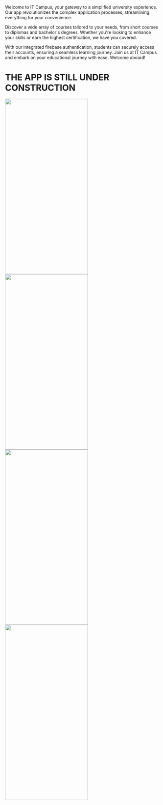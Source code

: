 Welcome to IT Campus, your gateway to a simplified university experience. Our app revolutionizes the complex application processes, streamlining everything for your convenience.

Discover a wide array of courses tailored to your needs, from short courses to diplomas and bachelor's degrees. Whether you're looking to enhance your skills or earn the highest certification, we have you covered.

With our integrated firebase authentication, students can securely access their accounts, ensuring a seamless learning journey. Join us at IT Campus and embark on your educational journey with ease. Welcome aboard!

# THE APP IS STILL UNDER CONSTRUCTION
<img src="https://github.com/Thembani77/International-University/assets/121121729/26ce18ce-38dc-4290-b969-8bccc6fd8856" width="270" height="570">
<img src="https://github.com/Thembani77/International-University/assets/121121729/5aa7ae5c-653a-4251-9b20-3032ee5e86cb" width="270" height="570">
<img src="https://github.com/Thembani77/International-University/assets/121121729/9cabc3c6-d805-44ff-b439-1b864a2f3708" width="270" height="570">
<img src="https://github.com/Thembani77/International-University/assets/121121729/cd1f7fe3-72f5-4de0-be16-bd7afb9d3dab" width="270" height="570">
